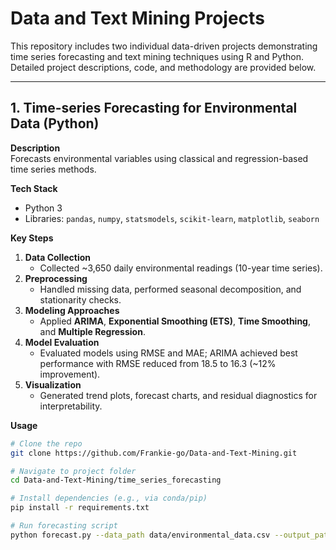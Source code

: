 # Data and Text Mining Projects

This repository includes two individual data-driven projects demonstrating time series forecasting and text mining techniques using R and Python. Detailed project descriptions, code, and methodology are provided below.

---

## 1. Time-series Forecasting for Environmental Data (Python)

**Description**  
Forecasts environmental variables using classical and regression-based time series methods.

**Tech Stack**  
- Python 3  
- Libraries: `pandas`, `numpy`, `statsmodels`, `scikit-learn`, `matplotlib`, `seaborn`

**Key Steps**  
1. **Data Collection**  
   - Collected ~3,650 daily environmental readings (10-year time series).  
2. **Preprocessing**  
   - Handled missing data, performed seasonal decomposition, and stationarity checks.  
3. **Modeling Approaches**  
   - Applied **ARIMA**, **Exponential Smoothing (ETS)**, **Time Smoothing**, and **Multiple Regression**.  
4. **Model Evaluation**  
   - Evaluated models using RMSE and MAE; ARIMA achieved best performance with RMSE reduced from 18.5 to 16.3 (~12% improvement).  
5. **Visualization**  
   - Generated trend plots, forecast charts, and residual diagnostics for interpretability.

**Usage**  
```bash
# Clone the repo
git clone https://github.com/Frankie-go/Data-and-Text-Mining.git

# Navigate to project folder
cd Data-and-Text-Mining/time_series_forecasting

# Install dependencies (e.g., via conda/pip)
pip install -r requirements.txt

# Run forecasting script
python forecast.py --data_path data/environmental_data.csv --output_path results/forecasts.png



